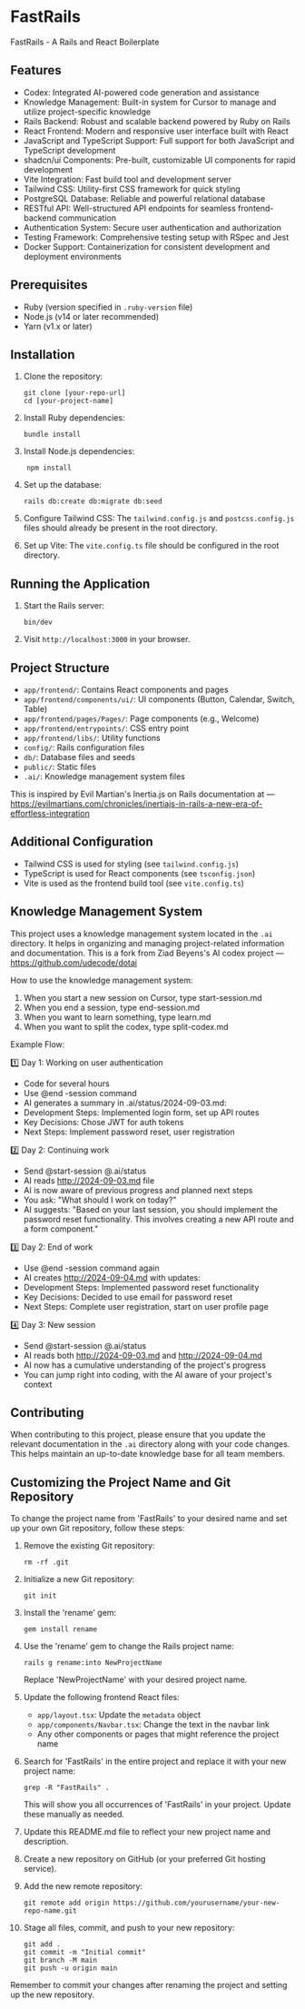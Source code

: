 # FastRails

FastRails - A Rails and React Boilerplate

## Features

- Codex: Integrated AI-powered code generation and assistance
- Knowledge Management: Built-in system for Cursor to manage and utilize project-specific knowledge
- Rails Backend: Robust and scalable backend powered by Ruby on Rails
- React Frontend: Modern and responsive user interface built with React
- JavaScript and TypeScript Support: Full support for both JavaScript and TypeScript development
- shadcn/ui Components: Pre-built, customizable UI components for rapid development
- Vite Integration: Fast build tool and development server
- Tailwind CSS: Utility-first CSS framework for quick styling
- PostgreSQL Database: Reliable and powerful relational database
- RESTful API: Well-structured API endpoints for seamless frontend-backend communication
- Authentication System: Secure user authentication and authorization
- Testing Framework: Comprehensive testing setup with RSpec and Jest
- Docker Support: Containerization for consistent development and deployment environments


## Prerequisites
- Ruby (version specified in `.ruby-version` file)
- Node.js (v14 or later recommended)
- Yarn (v1.x or later)

## Installation

1. Clone the repository:
   ```
   git clone [your-repo-url]
   cd [your-project-name]
   ```

2. Install Ruby dependencies:
   ```
   bundle install

3. Install Node.js dependencies:
```
    npm install
```


4. Set up the database:
   ```
   rails db:create db:migrate db:seed
   ```

5. Configure Tailwind CSS:
   The `tailwind.config.js` and `postcss.config.js` files should already be present in the root directory.

6. Set up Vite:
   The `vite.config.ts` file should be configured in the root directory.

## Running the Application

1. Start the Rails server:
   ```
   bin/dev
   ```

2. Visit `http://localhost:3000` in your browser.

## Project Structure

- `app/frontend/`: Contains React components and pages
- `app/frontend/components/ui/`: UI components (Button, Calendar, Switch, Table)
- `app/frontend/pages/Pages/`: Page components (e.g., Welcome)
- `app/frontend/entrypoints/`: CSS entry point
- `app/frontend/libs/`: Utility functions
- `config/`: Rails configuration files
- `db/`: Database files and seeds
- `public/`: Static files
- `.ai/`: Knowledge management system files

This is inspired by Evil Martian's Inertia.js on Rails documentation at — https://evilmartians.com/chronicles/inertiajs-in-rails-a-new-era-of-effortless-integration

## Additional Configuration

- Tailwind CSS is used for styling (see `tailwind.config.js`)
- TypeScript is used for React components (see `tsconfig.json`)
- Vite is used as the frontend build tool (see `vite.config.ts`)

## Knowledge Management System

This project uses a knowledge management system located in the `.ai` directory. It helps in organizing and managing project-related information and documentation. This is a fork from Ziad Beyens's AI codex project — https://github.com/udecode/dotai

How to use the knowledge management system:

1. When you start a new session on Cursor, type start-session.md
2. When you end a session, type end-session.md
3. When you want to learn something, type learn.md
4. When you want to split the codex, type split-codex.md

Example Flow:

1️⃣ Day 1: Working on user authentication
- Code for several hours
- Use 
@end
-session command
- AI generates a summary in .ai/status/2024-09-03.md:
- Development Steps: Implemented login form, set up API routes
- Key Decisions: Chose JWT for auth tokens
- Next Steps: Implement password reset, user registration

2️⃣ Day 2: Continuing work
- Send @start-session @.ai/status
- AI reads http://2024-09-03.md file
- AI is now aware of previous progress and planned next steps
- You ask: "What should I work on today?"
- AI suggests: "Based on your last session, you should implement the password reset functionality. This involves creating a new API route and a form component."

3️⃣ Day 2: End of work
- Use 
@end
-session command again
- AI creates http://2024-09-04.md with updates:
- Development Steps: Implemented password reset functionality
- Key Decisions: Decided to use email for password reset
- Next Steps: Complete user registration, start on user profile page

4️⃣ Day 3: New session
- Send @start-session @.ai/status
- AI reads both http://2024-09-03.md and http://2024-09-04.md
- AI now has a cumulative understanding of the project's progress
- You can jump right into coding, with the AI aware of your project's context


## Contributing

When contributing to this project, please ensure that you update the relevant documentation in the `.ai` directory along with your code changes. This helps maintain an up-to-date knowledge base for all team members.

## Customizing the Project Name and Git Repository

To change the project name from 'FastRails' to your desired name and set up your own Git repository, follow these steps:

1. Remove the existing Git repository:
   ```
   rm -rf .git
   ```

2. Initialize a new Git repository:
   ```
   git init
   ```

3. Install the 'rename' gem:
   ```
   gem install rename
   ```

4. Use the 'rename' gem to change the Rails project name:
   ```
   rails g rename:into NewProjectName
   ```
   Replace 'NewProjectName' with your desired project name.

5. Update the following frontend React files:
   - `app/layout.tsx`: Update the `metadata` object
   - `app/components/Navbar.tsx`: Change the text in the navbar link
   - Any other components or pages that might reference the project name

6. Search for 'FastRails' in the entire project and replace it with your new project name:
   ```
   grep -R "FastRails" .
   ```
   This will show you all occurrences of 'FastRails' in your project. Update these manually as needed.

7. Update this README.md file to reflect your new project name and description.

8. Create a new repository on GitHub (or your preferred Git hosting service).

9. Add the new remote repository:
   ```
   git remote add origin https://github.com/yourusername/your-new-repo-name.git
   ```

10. Stage all files, commit, and push to your new repository:
    ```
    git add .
    git commit -m "Initial commit"
    git branch -M main
    git push -u origin main
    ```

Remember to commit your changes after renaming the project and setting up the new repository.

